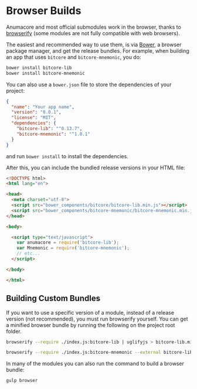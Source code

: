 # Browser Builds

Anumacore and most official submodules work in the browser, thanks to [browserify](http://browserify.org/) (some modules are not fully compatible with web browsers).

The easiest and recommended way to use them, is via [Bower](http://bower.io/), a browser package manager, and get the release bundles. For example, when building an app that uses `bitcore` and `bitcore-mnemonic`, you do:

```sh
bower install bitcore-lib
bower install bitcore-mnemonic
```

You can also use a `bower.json` file to store the dependencies of your project:

```json
{
  "name": "Your app name",
  "version": "0.0.1",
  "license": "MIT",
  "dependencies": {
    "bitcore-lib": "^0.13.7",
    "bitcore-mnemonic": "^1.0.1"
  }
}
```

and run `bower install` to install the dependencies.

After this, you can include the bundled release versions in your HTML file:

```html
<!DOCTYPE html>
<html lang="en">

<head>
  <meta charset="utf-8">
  <script src="bower_components/bitcore/bitcore-lib.min.js"></script>
  <script src="bower_components/bitcore-mnemonic/bitcore-mnemonic.min.js"></script>
</head>

<body>

  <script type="text/javascript">
    var anumacore = require('bitcore-lib');
    var Mnemonic = require('bitcore-mnemonic');
    // etc...
  </script>

</body>

</html>
```

## Building Custom Bundles

If you want to use a specific version of a module, instead of a release version (not recommended), you must run browserify yourself.  You can get a minified browser bundle by running the following on the project root folder.

```sh
browserify --require ./index.js:bitcore-lib | uglifyjs > bitcore-lib.min.js
```

```sh
browserify --require ./index.js:bitcore-mnemonic --external bitcore-lib | uglifyjs > bitcore-mnemonic.min.js
```

In many of the modules you can also run the command to build a browser bundle:

```sh
gulp browser
```
